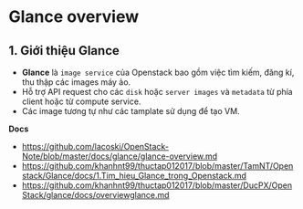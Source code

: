 # Glance overview
## 1. Giới thiệu Glance
- **Glance** là `image service` của Openstack bao gồm việc tìm kiếm, đăng kí, thu thập các images máy ảo.
- Hỗ trợ API request cho các `disk` hoặc `server images` và `metadata` từ phía client hoặc từ compute service.
- Các image tương tự như các tamplate sử dụng để tạo VM.


__Docs__
- https://github.com/lacoski/OpenStack-Note/blob/master/docs/glance/glance-overview.md
- https://github.com/khanhnt99/thuctap012017/blob/master/TamNT/Openstack/Glance/docs/1.Tim_hieu_Glance_trong_Openstack.md
- https://github.com/khanhnt99/thuctap012017/blob/master/DucPX/OpenStack/glance/docs/overviewglance.md